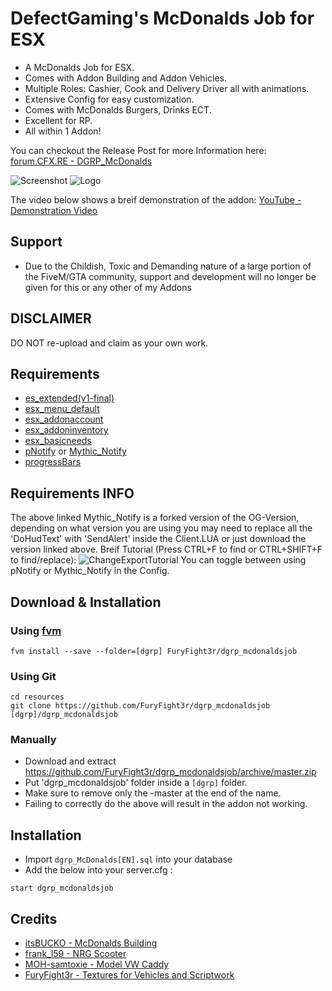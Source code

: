 # DefectGaming's McDonalds Job for ESX

- A McDonalds Job for ESX.
- Comes with Addon Building and Addon Vehicles.
- Multiple Roles: Cashier, Cook and Delivery Driver all with animations.
- Extensive Config for easy customization.
- Comes with McDonalds Burgers, Drinks ECT.
- Excellent for RP.
- All within 1 Addon!

You can checkout the Release Post for more Information here:
[forum.CFX.RE - DGRP_McDonalds](https://forum.cfx.re/t/release-mcdonalds-job-a-fast-food-restaurant-job-for-esx/)

![Screenshot](https://i.imgur.com/enP6tBq.png)
![Logo](https://i.imgur.com/dA1Qe1d.png)

The video below shows a breif demonstration of the addon:
[YouTube - Demonstration Video](https://youtu.be/WecEmBWQ5ug)

## Support
- Due to the Childish, Toxic and Demanding nature of a large portion of the FiveM/GTA community, support and development will no longer be given for this or any other of my Addons

## DISCLAIMER
DO NOT re-upload and claim as your own work.

## Requirements
- [es_extended(v1-final)](https://github.com/ESX-Org/es_extended/tree/v1-final)
- [esx_menu_default](https://github.com/ESX-Org/esx_menu_default)
- [esx_addonaccount](https://github.com/ESX-Org/esx_addonaccount)
- [esx_addoninventory](https://github.com/ESX-Org/esx_addoninventory)
- [esx_basicneeds](https://github.com/ESX-Org/esx_basicneeds)
- [pNotify](https://github.com/Nick78111/pNotify) or [Mythic_Notify](https://github.com/JayMontana36/mythic_notify)
- [progressBars](https://github.com/EthanPeacock/progressBars)

## Requirements INFO
The above linked Mythic_Notify is a forked version of the OG-Version, depending on what version you are using you may need to replace all the 'DoHudText' with 'SendAlert' inside the Client.LUA or just download the version linked above.
Breif Tutorial (Press CTRL+F to find or CTRL+SHIFT+F to find/replace):
![ChangeExportTutorial](https://i.imgur.com/8x3yPFp.gif)
You can toggle between using pNotify or Mythic_Notify in the Config.

## Download & Installation

### Using [fvm](https://github.com/qlaffont/fvm-installer)
```
fvm install --save --folder=[dgrp] FuryFight3r/dgrp_mcdonaldsjob
```

### Using Git
```
cd resources
git clone https://github.com/FuryFight3r/dgrp_mcdonaldsjob [dgrp]/dgrp_mcdonaldsjob
```

### Manually
- Download and extract https://github.com/FuryFight3r/dgrp_mcdonaldsjob/archive/master.zip
- Put 'dgrp_mcdonaldsjob' folder inside a `[dgrp]` folder.
- Make sure to remove only the -master at the end of the name.
- Failing to correctly do the above will result in the addon not working.


## Installation
- Import `dgrp_McDonalds[EN].sql` into your database
- Add the below into your server.cfg :

```
start dgrp_mcdonaldsjob
```

## Credits

- [itsBUCKO - McDonalds Building](https://forum.cfx.re/t/mcdonalds-ymap-remake/1064687)
- [frank_l59 - NRG Scooter](https://www.gta5-mods.com/vehicles/nrg-mc3)
- [MOH-samtoxie - Model VW Caddy](https://www.gta5-mods.com/vehicles/addon-volkswagen-caddy-pizza-delivery-danish-dansk)
- [FuryFight3r - Textures for Vehicles and Scriptwork](https://github.com/FuryFight3r/)
